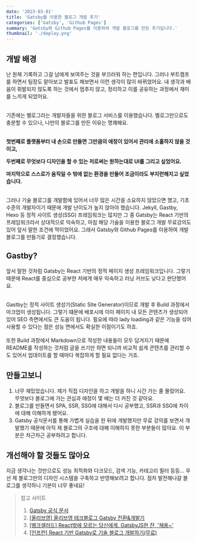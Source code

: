 ```yaml
---
date: '2023-03-01'
title: 'Gatsby를 이용한 블로그 개발 후기'
categories: ['Gatsby', 'Github Pages']
summary: 'Gatsby와 Github Pages를 이용하여 개발 블로그를 만든 후기입니다.'
thumbnail: './deploy.png'
---
```


## 개발 배경

난 원체 기록하고 그걸 남에게 보여주는 것을 부끄러워 하는 편입니다. 그러나 부트캠프를 하면서 팀장도 맡아보고 발표도 해보면서 이런 생각이 많이 바뀌었어요. 내 생각과 배움이 휘발되지 않도록 하는 것에서 멈추지 않고, 정리하고 이를 공유하는 과정에서 재미를 느끼게 되었어요.
<br>

<br>
기존에는 벨로그라는 개발자들을 위한 블로그 서비스를 이용했습니다. 벨로그만으로도 충분할 수 있으나, 나만의 블로그를 만든 이유는 명쾌해요.
<br>

<br>

**첫번째로 플랫폼부터 내 손으로 만들면 그만큼의 애정이 있어서 관리에 소홀하지 않을 것이고,**

**두번째로 무엇보다 디자인을 할 수 있는 저로써는 원하는대로 UI를 그리고 싶었어요.**

**마지막으로 스스로가 움직일 수 밖에 없는 환경을 만들어 조금이라도 부지런해지고 싶었습니다.**
<br>

<br>
그러나 기술 블로그를 개발함에 있어서 너무 많은 시간을 소요하지 않았으면 했고, 기초 수준의 개발자이기 때문에 개발 난이도가 높지 않아야 했습니다. Jekyll, Gastby, Hexo 등 정적 사이트 생성(SSG) 프레임워크는 많지만 그 중 Gatsby는 React 기반의 프레임워크라서 상대적으로 익숙하고, 마침 해당 기술을 이용한 블로그 개발 무료강의도 있어 앞서 말한 조건에 딱이었어요. 그래서 Gatsby와 Github Pages를 이용하여 개발 블로그를 만들기로 결정했습니다.

## Gastby?

앞서 말한 것처럼 Gatsby는 React 기반의 정적 페이지 생성 프레임워크입니다. 그렇기때문에 React를 중심으로 공부한 저에게 매우 익숙하고 러닝 커브도 낮다고 판단했어요.
<br>

<br>
Gastby는 정적 사이트 생성기(Static Site Generator)이므로 개발 후 Build 과정에서 마크업이 생성됩니다. 그렇기 떄문에 배포시에 이미 페이지 내 모든 콘텐츠가 생성되어 있어 SEO 측면에서도 큰 도움이 됩니다. 필요에 따라 lady loading과 같은 기능을 섞어 사용할 수 있다는 점은 성능 면에서도 확실한 이점이기도 하죠.
<br>

<br>
또한 Build 과정에서 Markdown으로 작성한 내용들이 모두 담겨지기 때문에 README를 작성하는 것처럼 글을 쓰기만 하면 되니까 비교적 쉽게 콘텐츠를 관리할 수도 있어서 업데이트를 할 때마다 복잡하게 할 필요 없다는 거죠.

## 만들고보니

1. 너무 재밌었습니다. 제가 직접 디자인을 하고 개발을 하니 시간 가는 줄 몰랐어요. 무엇보다 블로그에 가는 관심과 애정이 몇 배는 더 커진 것 같아요.
2. 블로그를 만들면서 SPA, SSR, SSG에 대해서 다시 공부했고, SSR과 SSG에 차이에 대해 이해하게 됐어요.
3. Gatsby 공식문서를 통해 가볍게 실습을 한 뒤에 개발했지만 무료 강의를 보면서 개발했기 때문에 아직 제 블로그의 구조에 대해 이해하지 못한 부분들이 많아요. 이 부분은 차근차근 공부하려고 합니다.

## 개선해야 할 것들도 많아요

지금 생각나는 것만으로도 성능 최적화와 다크모드, 검색 기능, 카테고리 필터 등등... 우선 제 블로그만의 디자인 시스템을 구축하고 반영해보려고 합니다. 점차 발전해나갈 블로그를 생각하니 기분이 너무 좋네요!

> 참고 사이트
>
> 1. [Gatsby 공식 문서](https://www.gatsbyjs.com/docs/)
> 2. [[올리브영] 올리브영 테크블로그 Gatsby 전환&개발기](https://oliveyoung.tech/blog/2022-07-04/How-to-Develop-And-Migration-Blog-With-Gatsby/)
> 3. [[뱅크샐러드] React밖에 모르는 당신에게. GatsbyJS한 잔, '채용~'](https://blog.banksalad.com/tech/build-a-website-with-gatsby/)
> 4. [[인프런] React 기반 Gatsby로 기술 블로그 개발하기(무료)](https://www.inflearn.com/course/gatsby-%EA%B8%B0%EC%88%A0%EB%B8%94%EB%A1%9C%EA%B7%B8)
